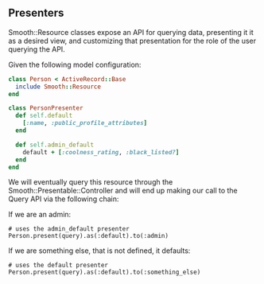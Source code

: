 ## Presenters

Smooth::Resource classes expose an API for querying data, presenting it
it as a desired view, and customizing that presentation for the role of
the user querying the API.

Given the following model configuration:

```ruby
class Person < ActiveRecord::Base
  include Smooth::Resource
end

class PersonPresenter
  def self.default
    [:name, :public_profile_attributes]
  end

  def self.admin_default
    default + [:coolness_rating, :black_listed?]
  end
end
```

We will eventually query this resource through the Smooth::Presentable::Controller
and will end up making our call to the Query API via the following
chain:

If we are an admin:

```
# uses the admin_default presenter
Person.present(query).as(:default).to(:admin)
```

If we are something else, that is not defined, it defaults:

```
# uses the default presenter
Person.present(query).as(:default).to(:something_else)
```







